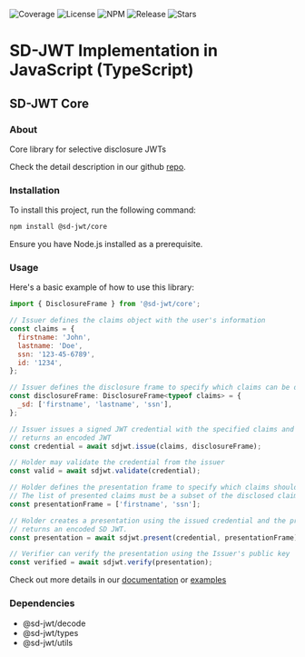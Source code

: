 ![Coverage](https://img.shields.io/codecov/c/github/openwallet-foundation-labs/sd-jwt-js)
![License](https://img.shields.io/github/license/openwallet-foundation-labs/sd-jwt-js.svg)
![NPM](https://img.shields.io/npm/v/%40sd-jwt%2Fcore)
![Release](https://img.shields.io/github/v/release/openwallet-foundation-labs/sd-jwt-js)
![Stars](https://img.shields.io/github/stars/openwallet-foundation-labs/sd-jwt-js)

# SD-JWT Implementation in JavaScript (TypeScript)

## SD-JWT Core

### About

Core library for selective disclosure JWTs

Check the detail description in our github [repo](https://github.com/openwallet-foundation-labs/sd-jwt-js).

### Installation

To install this project, run the following command:

```bash
npm install @sd-jwt/core
```

Ensure you have Node.js installed as a prerequisite.

### Usage

Here's a basic example of how to use this library:

```jsx
import { DisclosureFrame } from '@sd-jwt/core';

// Issuer defines the claims object with the user's information
const claims = {
  firstname: 'John',
  lastname: 'Doe',
  ssn: '123-45-6789',
  id: '1234',
};

// Issuer defines the disclosure frame to specify which claims can be disclosed/undisclosed
const disclosureFrame: DisclosureFrame<typeof claims> = {
  _sd: ['firstname', 'lastname', 'ssn'],
};

// Issuer issues a signed JWT credential with the specified claims and disclosure frame
// returns an encoded JWT
const credential = await sdjwt.issue(claims, disclosureFrame);

// Holder may validate the credential from the issuer
const valid = await sdjwt.validate(credential);

// Holder defines the presentation frame to specify which claims should be presented
// The list of presented claims must be a subset of the disclosed claims
const presentationFrame = ['firstname', 'ssn'];

// Holder creates a presentation using the issued credential and the presentation frame
// returns an encoded SD JWT.
const presentation = await sdjwt.present(credential, presentationFrame);

// Verifier can verify the presentation using the Issuer's public key
const verified = await sdjwt.verify(presentation);
```

Check out more details in our [documentation](https://github.com/openwallet-foundation-labs/sd-jwt-js/tree/next/docs) or [examples](https://github.com/openwallet-foundation-labs/sd-jwt-js/tree/next/examples)

### Dependencies

- @sd-jwt/decode
- @sd-jwt/types
- @sd-jwt/utils
